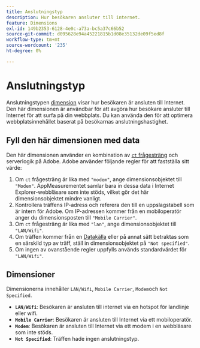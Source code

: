 ```yaml
---
title: Anslutningstyp
description: Hur besökaren ansluter till internet.
feature: Dimensions
exl-id: 149b2353-6128-4e0c-a73a-bc5a37c66b52
source-git-commit: d095628e94a45221815b1d08e35132de09f5ed8f
workflow-type: tm+mt
source-wordcount: '235'
ht-degree: 0%

---
```


# Anslutningstyp

Anslutningstypen [dimension](overview.md) visar hur besökaren är ansluten till Internet. Den här dimensionen är användbar för att avgöra hur besökare ansluter till Internet för att surfa på din webbplats. Du kan använda den för att optimera webbplatsinnehållet baserat på besökarnas anslutningshastighet.

## Fyll den här dimensionen med data

Den här dimensionen använder en kombination av [`ct` frågesträng](/help/implement/validate/query-parameters.md) och serverlogik på Adobe. Adobe använder följande regler för att fastställa sitt värde:

1. Om `ct` frågesträng är lika med `"modem"`, ange dimensionsobjektet till `"Modem"`. AppMeasurementet samlar bara in dessa data i Internet Explorer-webbläsare som inte stöds, vilket gör det här dimensionsobjektet mindre vanligt.
1. Kontrollera träffens IP-adress och referera den till en uppslagstabell som är intern för Adobe. Om IP-adressen kommer från en mobiloperatör anger du dimensionsposten till `"Mobile Carrier"`.
1. Om `ct` frågesträng är lika med `"lan"`, ange dimensionsobjektet till `"LAN/Wifi"`.
1. Om träffen kommer från en [Datakälla](/help/import/data-sources/overview.md) eller på annat sätt betraktas som en särskild typ av träff, ställ in dimensionsobjektet på `"Not specified"`.
1. Om ingen av ovanstående regler uppfylls används standardvärdet för `"LAN/Wifi"`.

## Dimensioner

Dimensionerna innehåller `LAN/Wifi`, `Mobile Carrier`, `Modem`och `Not Specified`.

* **`LAN/Wifi`**: Besökaren är ansluten till internet via en hotspot för landlinje eller wifi.
* **`Mobile Carrier`**: Besökaren är ansluten till Internet via ett mobiloperatör.
* **`Modem`**: Besökaren är ansluten till Internet via ett modem i en webbläsare som inte stöds.
* **`Not Specified`**: Träffen hade ingen anslutningstyp.
